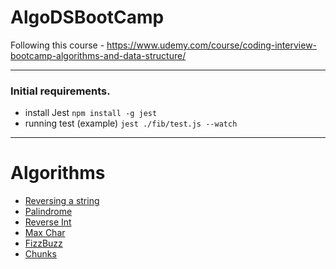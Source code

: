 # AlgoDSBootCamp
Following this course - https://www.udemy.com/course/coding-interview-bootcamp-algorithms-and-data-structure/

---
### Initial requirements.

- install Jest `npm install -g jest` 
- running test (example) `jest ./fib/test.js --watch`
----
# Algorithms

- [Reversing a string](AlgoCasts_[Original_Course_Materials]/exercises/reversestring/README.md)
- [Palindrome](AlgoCasts_[Original_Course_Materials]/exercises/palindrome/README.md)
- [Reverse Int](AlgoCasts_[Original_Course_Materials]/exercises/reverseint/README.md)
- [Max Char](AlgoCasts_[Original_Course_Materials]/exercises/maxchar/README.md)
- [FizzBuzz](AlgoCasts_[Original_Course_Materials]/exercises/fizzbuzz/README.md)
- [Chunks](AlgoCasts_[Original_Course_Materials]/exercises/chunk/README.md)

